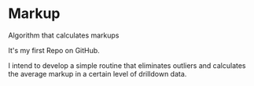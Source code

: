 Markup
======

Algorithm that calculates markups

It's my first Repo on GitHub. 

I intend to develop a simple routine that eliminates outliers and calculates the average markup in a certain level of drilldown data. 
